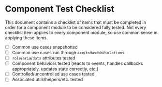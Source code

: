 <!-- Guidelines from Charka UI Codebase -->

# Component Test Checklist

This document contains a checklist of items that must be completed in order for
a component module to be considered fully tested. Not every checklist item
applies to every component module, so use common sense in applying these items.

- [ ] Common use cases snapshotted
- [ ] Common use cases run through `axe`/`toHaveNoViolations`
- [ ] `role`/`aria`/`data` attributes tested
- [ ] Component behaviors tested (reacts to events, handles callbacks
      appropriately, updates state correctly, etc.)
- [ ] Controlled/uncontrolled use cases tested
- [ ] Associated utils/helpers/etc. tested

